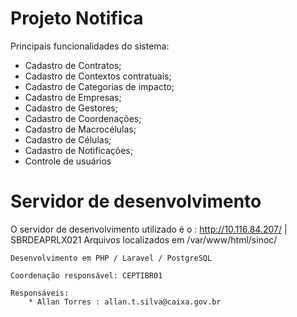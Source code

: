 # Projeto Notifica

Principais funcionalidades do sistema:

 * Cadastro de Contratos;
 * Cadastro de Contextos contratuais;
 * Cadastro de Categorias de impacto;
 * Cadastro de Empresas; 
 * Cadastro de Gestores; 
 * Cadastro de Coordenações;
 * Cadastro de Macrocélulas;
 * Cadastro de Células;
 * Cadastro de Notificações;
 * Controle de usuários


# Servidor de desenvolvimento 

O servidor de desenvolvimento utilizado é o : http://10.116.84.207/ | SBRDEAPRLX021
Arquivos localizados em /var/www/html/sinoc/


``` 
Desenvolvimento em PHP / Laravel / PostgreSQL 

Coordenação responsável: CEPTIBR01

Responsáveis: 
	* Allan Torres : allan.t.silva@caixa.gov.br
	

```